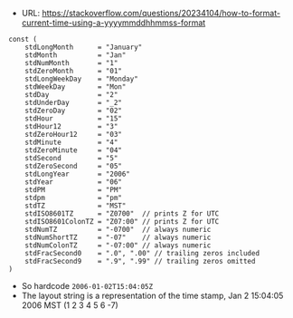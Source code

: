 - URL: https://stackoverflow.com/questions/20234104/how-to-format-current-time-using-a-yyyymmddhhmmss-format

```
const (
    stdLongMonth      = "January"
    stdMonth          = "Jan"
    stdNumMonth       = "1"
    stdZeroMonth      = "01"
    stdLongWeekDay    = "Monday"
    stdWeekDay        = "Mon"
    stdDay            = "2"
    stdUnderDay       = "_2"
    stdZeroDay        = "02"
    stdHour           = "15"
    stdHour12         = "3"
    stdZeroHour12     = "03"
    stdMinute         = "4"
    stdZeroMinute     = "04"
    stdSecond         = "5"
    stdZeroSecond     = "05"
    stdLongYear       = "2006"
    stdYear           = "06"
    stdPM             = "PM"
    stdpm             = "pm"
    stdTZ             = "MST"
    stdISO8601TZ      = "Z0700"  // prints Z for UTC
    stdISO8601ColonTZ = "Z07:00" // prints Z for UTC
    stdNumTZ          = "-0700"  // always numeric
    stdNumShortTZ     = "-07"    // always numeric
    stdNumColonTZ     = "-07:00" // always numeric
    stdFracSecond0    = ".0", ".00" // trailing zeros included
    stdFracSecond9    = ".9", ".99" // trailing zeros omitted
)
```

- So hardcode  `2006-01-02T15:04:05Z`
- The layout string is a representation of the time stamp, Jan 2 15:04:05 2006 MST (1 2 3 4 5 6 -7)